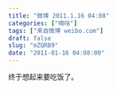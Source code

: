 ```yaml
---
title: "微博 2011.1.16 04:08"
categories: ["嘀咕"]
tags: ["来自微博 weibo.com"]
draft: false
slug: "mZQRB9"
date: "2011-01-16 04:08:00"
---
```


<p>终于想起来要吃饭了。 ​​​​</p>
